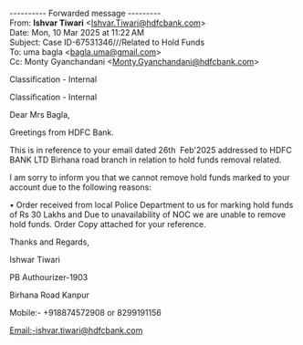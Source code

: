   
---------- Forwarded message ---------  
From: **Ishvar Tiwari** <[Ishvar.Tiwari@hdfcbank.com](mailto:Ishvar.Tiwari@hdfcbank.com)>  
Date: Mon, 10 Mar 2025 at 11:22 AM  
Subject: Case ID-67531346///Related to Hold Funds  
To: uma bagla <[bagla.uma@gmail.com](mailto:bagla.uma@gmail.com)>  
Cc: Monty Gyanchandani <[Monty.Gyanchandani@hdfcbank.com](mailto:Monty.Gyanchandani@hdfcbank.com)>  

  
  

Classification - Internal  

  

Classification - Internal  

  

Dear Mrs Bagla,

  

Greetings from HDFC Bank.

  

This is in reference to your email dated 26th  Feb'2025 addressed to HDFC BANK LTD Birhana road branch in relation to hold funds removal related.

  

I am sorry to inform you that we cannot remove hold funds marked to your account due to the following reasons:

  

• Order received from local Police Department to us for marking hold funds of Rs 30 Lakhs and Due to unavailability of NOC we are unable to remove hold funds. Order Copy attached for your reference.

  

  

  

  

Thanks and Regards,

Ishwar Tiwari

PB Authourizer-1903

Birhana Road Kanpur

Mobile:- +918874572908 or 8299191156

[Email:-ishvar.tiwari@hdfcbank.com](mailto:Email%3A-ishvar.tiwari@hdfcbank.com)